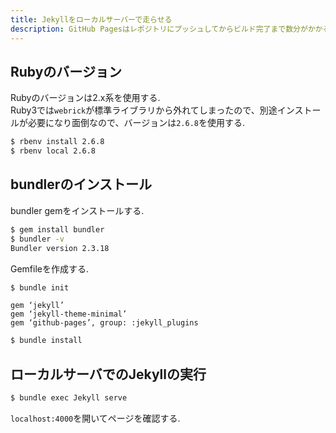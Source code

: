 ```yaml
---
title: Jekyllをローカルサーバーで走らせる
description: GitHub Pagesはレポジトリにプッシュしてからビルド完了まで数分がかかる. ローカルサーバーでページを確認することにより、開発スピードをアップできる.  
---
```


## Rubyのバージョン
Rubyのバージョンは2.x系を使用する.  
Ruby3では`webrick`が標準ライブラリから外れてしまったので、別途インストールが必要になり面倒なので、バージョンは`2.6.8`を使用する.  

```bash
$ rbenv install 2.6.8
$ rbenv local 2.6.8
```

## bundlerのインストール
bundler gemをインストールする.  
```zsh
$ gem install bundler
$ bundler -v
Bundler version 2.3.18
```

Gemfileを作成する.  
```zsh
$ bundle init
```

```
gem ‘jekyll’
gem ‘jekyll-theme-minimal’
gem ‘github-pages’, group: :jekyll_plugins
```

```zsh
$ bundle install
```

## ローカルサーバでのJekyllの実行
```zsh
$ bundle exec Jekyll serve
```

`localhost:4000`を開いてページを確認する.  


